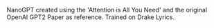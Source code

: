 NanoGPT created using the 'Attention is All You Need' and the original OpenAI GPT2 Paper as reference. Trained on Drake Lyrics. 
